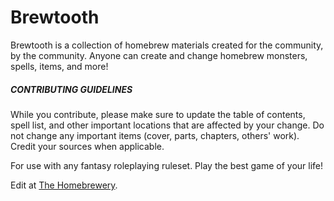 # Brewtooth

Brewtooth is a collection of homebrew materials created for the community, by the community. Anyone can create and change homebrew monsters, spells, items, and more!
##### CONTRIBUTING GUIDELINES

While you contribute, please make sure to update the table of contents, spell list, and other important locations that are affected by your change. Do not change any important items (cover, parts, chapters, others' work). Credit your sources when applicable.

For use with any fantasy roleplaying ruleset. Play the best game of your life!

Edit at [The Homebrewery](https://homebrewery.naturalcrit.com/).
